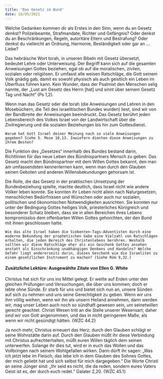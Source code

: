 ```yaml
---
title: 'Das Gesetz im Bund'
date: 18/05/2021
---
```


Welche Gedanken kommen dir als Erstes in den Sinn, wenn du an Gesetz denkst? Polizeibeamte, Strafmandate, Richter und Gefängnis? Oder denkst du an Beschränkungen, Regeln, autoritäre Eltern und Bestrafung? Oder denkst du vielleicht an Ordnung, Harmonie, Beständigkeit oder gar an … Liebe?

Das hebräische Wort torah, in unseren Bibeln mit Gesetz übersetzt, bedeutet Lehre oder Unterweisung. Der Begriff kann sich auf die gesamten Anweisungen Gottes beziehen, egal ob auf die moralischen, zivilen, sozialen oder religiösen. Er umfasst alle weisen Ratschläge, die Gott seinem Volk gnädig gab, damit es sowohl physisch als auch geistlich ein Leben im Überfluss führen kann. Kein Wunder, dass der Psalmist den Menschen selig nannte, der „Lust am Gesetz des Herrn [hat] und sinnt über seinem Gesetz Tag und Nacht“ (Ps 1,2).

Wenn man das Gesetz oder die torah (die Anweisungen und Lehren in den Mosebüchern, die Teil des israelitischen Bundes wurden) liest, sind wir von der Bandbreite der Anweisungen beeindruckt. Das Gesetz berührt jeden Lebensbereich des Volkes Israel von der Landwirtschaft über die Zivilregierung und die sozialen Beziehungen bis hin zum Gottesdienst.

`Warum hat Gott Israel deiner Meinung nach so viele Anweisungen gegeben? Siehe 5. Mose 10,13. Inwiefern dienten diese Anweisungen zu ihrem Besten?`

Die Funktion des „Gesetzes“ innerhalb des Bundes bestand darin, Richtlinien für das neue Leben des Bündnispartners Mensch zu geben. Das Gesetz macht den Bündnispartner mit dem Willen Gottes bekannt, den man am umfassendsten kennenlernen kann, wenn man durch den Glauben seinen Geboten und anderen Willensbekundungen gehorsam ist.

Die Rolle, die das Gesetz in der praktischen Umsetzung der Bundesbeziehung spielte, machte deutlich, dass Israel nicht wie andere Völker leben konnte. Sie konnten ihr Leben nicht allein nach Naturgesetzen, menschlichen Bedürfnissen und Wünschen oder auch nur sozialen, politischen und ökonomischen Notwendigkeiten ausrichten. Sie konnten nur unter der Bedingung Gottes heiliges Volk, priesterliches Königreich und besonderer Schatz bleiben, dass sie in allen Bereichen ihres Lebens kompromisslos dem offenbarten Willen Gottes gehorchten, der den Bund mit ihnen geschlossen hatte.

`Wie das alte Israel haben die Siebenten-Tags-Adventisten durch eine moderne Bekundung der prophetischen Gabe eine Vielzahl von Ratschlägen erhalten, die jeden Bereich des Christenlebens berühren. Weshalb sollten wir diese Ratschläge eher als ein Geschenk Gottes ansehen anstatt als Einschränkung unabhängigen Denkens und Handelns? Welche Gefahr liegt andererseits darin, dieses Geschenk wie die Israeliten zu einem gesetzlichen Instrument zu machen? (Siehe Röm 9,32.)`

#### Zusätzliche Lektüre: Ausgewählte Zitate von Ellen G. White

Christus hat sich für uns ins Mittel gelegt. Er weilte auf Erden unter den gleichen Prüfungen und Versuchungen, die über uns kommen; doch er lebte ohne Sünde. Er starb für uns und bietet sich nun an, unsere Sünden auf sich zu nehmen und uns seine Gerechtigkeit zu geben. Wenn wir uns ihm völlig weihen, wenn wir ihn als unsern Heiland annehmen, dann werden wir, mag unser Leben auch noch so sündhaft gewesen sein, um seinetwillen gerecht geachtet. Christi Wesen tritt an die Stelle unserer Wesensart; daher sind wir von Gott angenommen, und das in nicht geringerem Maße, als wenn wir nicht gesündigt hätten. {WZC 44.2}

Ja noch mehr, Christus erneuert das Herz; durch den Glauben schlägt er seine Wohnstätte darin auf. Durch den Glauben müßt ihr diese Verbindung mit Christus aufrechterhalten, müßt euren Willen täglich dem seinen unterwerfen. Solange ihr dies tut, wird er in euch das Wollen und das Vollbringen nach seinem Wohlgefallen wirken. Dann dürft ihr sagen: „Was ich jetzt lebe im Fleisch, das lebe ich in dem Glauben des Sohnes Gottes, der mich geliebt hat und sich selbst für mich dargegeben.“ Die Worte Christi an seine Jünger sind: „Ihr seid es nicht, die da reden, sondern eures Vaters Geist ist es, der durch euch redet.“ Galater 2,20. {WZC 45.1}
